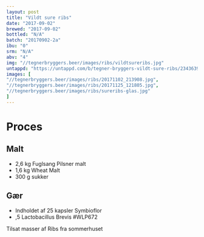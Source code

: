 ```yaml
---
layout: post
title: "Vildt sure ribs"
date: "2017-09-02"
brewed: "2017-09-02"
bottled: "N/A"
batch: "20170902-2a"
ibu: "0"
srm: "N/A"
abv: "4"
img: "//tegnerbryggers.beer/images/ribs/vildtsureribs.jpg"
untappd: "https://untappd.com/b/tegner-bryggers-vildt-sure-ribs/2343639"
images: [
"//tegnerbryggers.beer/images/ribs/20171102_213908.jpg",
"//tegnerbryggers.beer/images/ribs/20171125_121805.jpg",
"//tegnerbryggers.beer/images/ribs/sureribs-glas.jpg"
]
---
```


# Proces

## Malt

* 2,6 kg Fuglsang Pilsner malt
* 1,6 kg Wheat Malt
* 300 g sukker

## Gær

* Indholdet af 25 kapsler Symbioflor
* ,5 Lactobacillus Brevis #WLP672

Tilsat masser af Ribs fra sommerhuset
